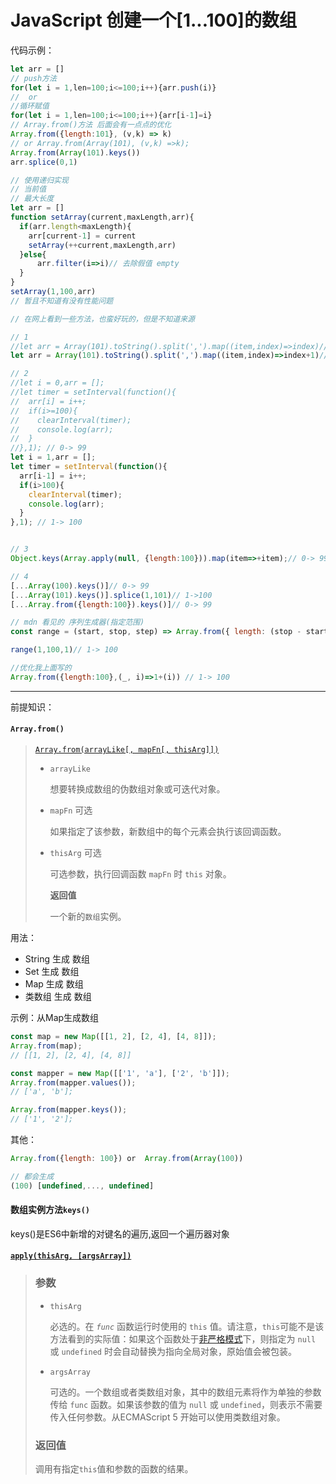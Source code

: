 # JavaScript 创建一个[1...100]的数组

代码示例：

```javascript
let arr = []
// push方法
for(let i = 1,len=100;i<=100;i++){arr.push(i)}
//  or
//循环赋值
for(let i = 1,len=100;i<=100;i++){arr[i-1]=i}
// Array.from()方法 后面会有一点点的优化
Array.from({length:101}, (v,k) => k)
// or Array.from(Array(101), (v,k) =>k);
Array.from(Array(101).keys())
arr.splice(0,1)

// 使用递归实现
// 当前值
// 最大长度
let arr = []
function setArray(current,maxLength,arr){
  if(arr.length<maxLength){
    arr[current-1] = current
    setArray(++current,maxLength,arr)
  }else{
      arr.filter(i=>i)// 去除假值 empty
  }
}
setArray(1,100,arr)
// 暂且不知道有没有性能问题

// 在网上看到一些方法，也蛮好玩的，但是不知道来源

// 1
//let arr = Array(101).toString().split(',').map((item,index)=>index)// 0-> 99
let arr = Array(101).toString().split(',').map((item,index)=>index+1)// 1-> 100

// 2
//let i = 0,arr = [];
//let timer = setInterval(function(){
//  arr[i] = i++;
//  if(i>=100){
//    clearInterval(timer);
//    console.log(arr);
//  }
//},1); // 0-> 99
let i = 1,arr = [];
let timer = setInterval(function(){
  arr[i-1] = i++;
  if(i>100){
    clearInterval(timer);
    console.log(arr);
  }
},1); // 1-> 100


// 3
Object.keys(Array.apply(null, {length:100})).map(item=>+item);// 0-> 99

// 4
[...Array(100).keys()]// 0-> 99
[...Array(101).keys()].splice(1,101)// 1->100
[...Array.from({length:100}).keys()]// 0-> 99

// mdn 看见的 序列生成器(指定范围)
const range = (start, stop, step) => Array.from({ length: (stop - start) / step + 1}, (_, i) =>  + (i * step));

range(1,100,1)// 1-> 100

//优化我上面写的
Array.from({length:100},(_, i)=>1+(i)) // 1-> 100
```



----

前提知识：

#### `Array.from()`

> [`Array.from(arrayLike[, mapFn[, thisArg]])`](https://developer.mozilla.org/zh-CN/docs/Web/JavaScript/Reference/Global_Objects/Array/from)
>
> - `arrayLike`
>
>   想要转换成数组的伪数组对象或可迭代对象。
>
> - `mapFn` 可选
>
>   如果指定了该参数，新数组中的每个元素会执行该回调函数。
>
> - `thisArg` 可选
>
>   可选参数，执行回调函数 `mapFn` 时 `this` 对象。
>
>   **返回值**
>
>   一个新的`数组`实例。

用法：

- String 生成 数组
- Set 生成 数组
- Map 生成 数组
- 类数组 生成 数组

示例：从Map生成数组

```javascript
const map = new Map([[1, 2], [2, 4], [4, 8]]);
Array.from(map);
// [[1, 2], [2, 4], [4, 8]]

const mapper = new Map([['1', 'a'], ['2', 'b']]);
Array.from(mapper.values());
// ['a', 'b'];

Array.from(mapper.keys());
// ['1', '2'];
```

其他：

```javascript
Array.from({length: 100}) or  Array.from(Array(100))

// 都会生成
(100) [undefined,..., undefined]
```



#### 数组实例方法`keys()`

keys()是ES6中新增的对键名的遍历,返回一个遍历器对象



#### [`apply(thisArg, [argsArray])`](https://developer.mozilla.org/zh-CN/docs/Web/JavaScript/Reference/Global_Objects/Function/apply)

> ### 参数
>
> - `thisArg`
>
>   必选的。在 *`func`* 函数运行时使用的 `this` 值。请注意，`this`可能不是该方法看到的实际值：如果这个函数处于[非严格模式](https://developer.mozilla.org/zh-CN/docs/Web/JavaScript/Reference/Strict_mode)下，则指定为 `null` 或 `undefined` 时会自动替换为指向全局对象，原始值会被包装。
>
> - `argsArray`
>
>   可选的。一个数组或者类数组对象，其中的数组元素将作为单独的参数传给 `func` 函数。如果该参数的值为 `null` 或 `undefined`，则表示不需要传入任何参数。从ECMAScript 5 开始可以使用类数组对象。
>
> ### 返回值
>
> 调用有指定`this`值和参数的函数的结果。

